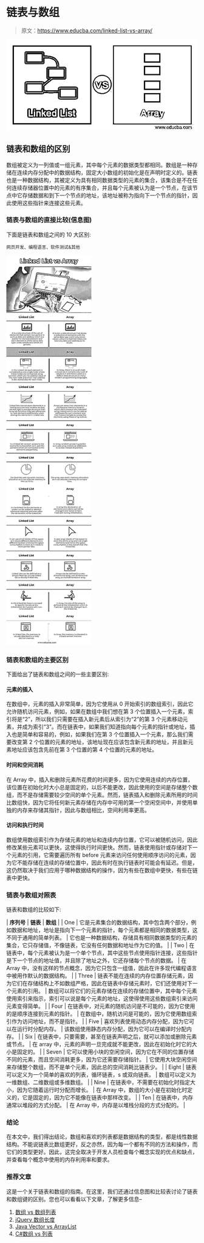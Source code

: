 # 链表与数组

> 原文：<https://www.educba.com/linked-list-vs-array/>

![Linked-List-vs-Array](img/6d285525c84221d14a4144b734db51f6.png)



## 链表和数组的区别

数组被定义为一列值或一组元素，其中每个元素的数据类型都相同。数组是一种存储在连续内存分配中的数据结构，固定大小数组的初始化是在声明时定义的。链表也是一种数据结构，其被定义为具有相同数据类型的元素的集合，该集合是不在任何连续存储器位置中的元素的有序集合，并且每个元素被认为是一个节点，在该节点中它存储数据和到下一个节点的地址，该地址被称为指向下一个节点的指针，因此使用这些指针来连接这些元素。

### 链表与数组的直接比较(信息图)

下面是链表和数组之间的 10 大区别:

<small>网页开发、编程语言、软件测试&其他</small>

![Linked-List-vs-Array-info](img/d5fe828167a653dd4ed7b97db0e4c821.png)



### 链表和数组的主要区别

下面给出了链表和数组之间的一些主要区别:

#### 元素的插入

在数组中，元素的插入非常简单，因为它使用从 0 开始索引的数组索引，因此它允许随机访问元素，例如，如果在数组中我们想在第 3 个位置插入一个元素，索引将是“2”，所以我们只需要在插入新元素后从索引为“2”的第 3 个元素移动元素，并成为索引“3”。而在链表中，如果我们知道指向每个元素的指针或地址，插入也是简单和容易的，例如，如果我们在第 3 个位置插入一个元素，那么我们需要改变第 2 个位置的元素的地址，该地址现在应该包含新元素的地址，并且新元素地址应该包含先前在第 3 个位置的第 4 个位置的元素的地址。

#### 时间和空间消耗

在 Array 中，插入和删除元素所花费的时间更多，因为它使用连续的内存位置，该位置在初始化时大小总是固定的，以后不能更改，因此使用的空间是存储整个数组，而不是存储需要较少空间的单个元素。然而，链表插入和删除元素所用的时间比数组快，因为它将任何新元素存储在内存中可用的第一个空闲空间中，并使用单独的内存来存储其指针，因此与数组相比，空间利用率更高。

#### 访问和执行时间

数组使用数组索引作为存储元素的地址和连续内存位置，它可以被随机访问，因此修改某些元素可以更快，这使得执行时间更快。然而，链表使用指针或存储对下一个元素的引用，它需要遍历所有 before 元素来访问任何使用顺序访问的元素，因为它不能存储在连续的存储位置中，因此有时在执行链表时可能会有延迟。但是，这仍然取决于我们应用于哪种数据结构的操作，因为有些在数组中更快，有些在链表中更快。

### 链表与数组对照表

链表和数组的比较如下:

| **序列号** | **链表** | **数组** |
| One | 它是元素集合的数据结构，其中包含两个部分，例如数据和地址，地址是指向下一个元素的指针，每个元素都是相同的数据类型，这不同于通用的简单列表。 | 它也是一种数据结构，存储具有相同数据类型的元素的集合，它只存储值，不像链表，它没有任何数据和地址作为它的值。 |
| Two | 在链表中，每个元素被认为是一个单个节点，其中这些节点使用指针连接，这些指针是下一个节点的地址值，并且除了地址之外，它还存储每个节点的数据。 | 在 Array 中，没有这样的节点概念，因为它只包含一组值，因此在许多现代编程语言中被用作默认的数据结构。 |
| Three | 链表不能在连续的内存位置存储元素，因为它们在存储结构上不如数组严格，因此在链表中存储元素时，它们还使用对下一个元素的引用。 | 数组可以将它们的元素存储在连续的存储位置中，其中每个元素使用索引来指示，索引可以说是每个元素的地址，这使得使用这些数组索引来访问元素变得简单。 |
| Four | 在链表中，对元素的随机访问是不可能的，因为它使用的是顺序连接到元素的指针。 | 在数组中，随机访问是可能的，因为它使用数组索引作为访问地址，而不是指针。 |
| Five | 喜欢列表使用动态内存分配，因为它可以在运行时分配内存。 | 该数组使用静态内存分配，因为它可以在编译时分配内存。 |
| Six | 在链表中，只要需要，甚至在链表声明之后，就可以添加或删除元素或节点。 | 在 array 中，元素的声明一旦完成就不能更改，因此在初始化时它的大小是固定的。 |
| Seven | 它可以使用小块的空闲空间，因为它在不同的位置存储不同的元素，而且空间消耗更多，因为它还需要存储指针。 | 它使用大块空闲空间来存储整个数组，而不是单个元素，因此总的空间消耗比链表少。 |
| Eight | 链表可以定义为一个简单的喜欢的列表，循环链表，s 或双向链表。 | 数组可以定义为一维数组、二维数组或多维数组。 |
| Nine | 在链表中，不需要在初始化时指定大小，因为它随着运行时分配而增长。 | 在 Array 中，数组的大小是在初始化时定义的，它是固定的，因为它不能像在链表中那样改变。 |
| Ten | 在链表中，内存通常以堆段的方式分配。 | 在 Array 中，内存是以堆栈分段的方式分配的。 |

### 结论

在本文中，我们得出结论，数组和喜欢的列表都是数据结构的类型，都是线性数据结构。不能说链表比数组更好，反之亦然，因为每一个都有不同的方法和操作，而它们的类型更好。因此，这完全取决于开发人员检查每个概念实现的优点和缺点，并查看每个概念中使用的内存利用率和要求。

### 推荐文章

这是一个关于链表和数组的指南。在这里，我们还通过信息图和比较表讨论了链表和数组键的区别。您也可以看看以下文章，了解更多信息–

1.  [数组 vs 数组列表](https://www.educba.com/array-vs-arraylist/)
2.  [jQuery 数组长度](https://www.educba.com/jquery-array-length/)
3.  [Java Vector vs ArrayList](https://www.educba.com/java-vector-vs-arraylist/)
4.  [C#数组 vs 列表](https://www.educba.com/c-sharp-array-vs-list/)





